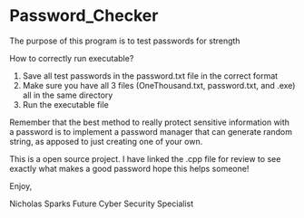 # Password_Checker
The purpose of this program is to test passwords for strength

How to correctly run executable?
  1. Save all test passwords in the password.txt file in the correct format
  2. Make sure you have all 3 files (OneThousand.txt, password.txt, and .exe) all in the same directory
  3. Run the executable file

Remember that the best method to really protect sensitive information with a password is to implement
    a password manager that can generate random string, as apposed to just creating one of your own.

This is a open source project. I have linked the .cpp file for review to see exactly what makes a 
good password hope this helps someone!


Enjoy,

Nicholas Sparks
Future Cyber Security Specialist

